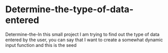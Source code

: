 # Determine-the-type-of-data-entered
Determine-the-In this small project I am trying to find out the type of data entered by the user, you can say that I want to create a somewhat dynamic input function and this is the seed
